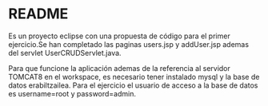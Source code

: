 # README #

Es un proyecto eclipse con una propuesta de código para el primer ejercicio.Se han completado las paginas users.jsp y addUser.jsp ademas del servlet UserCRUDServlet.java.

Para que funcione la aplicación ademas de la referencia al servidor TOMCAT8 en el workspace, es necesario tener instalado mysql y la base de datos erabiltzailea. Para el ejercicio el usuario de acceso a la base de datos es username=root  y password=admin.
 